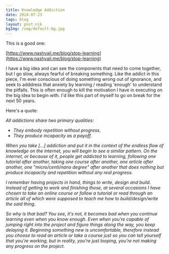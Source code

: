 ```yaml
---
title: Knowledge Addiction
date: 2024-07-23
tags: blog
layout: post.njk
bgImg: /img/default-bg.jpg
---
```


This is a good one:

[https://www.nashvail.me/blog/stop-learning](https://www.nashvail.me/blog/stop-learning)

I have a big idea and can see the components that need to come together, but I go slow, always fearful of breaking something. Like the addict in this piece, I'm ever conscious of doing something wrong out of ignorance, and seek to adddress that anxiety by learning / reading 'enough' to understand the pitfalls. This is often enough to kill the motivation I have in executing on the big idea to begin with. I'd like this part of myself to go on break for the next 50 years.

Here's a quote:

<i>
All addictions share two primary qualities:

- They embody repetition without progress.
- They produce incapacity as a payoff.

When you take [...] addiction and put it in the context of the endless flow of knowledge on the internet, you will begin to see a similar pattern. On the internet, or because of it, people get addicted to learning, following one tutorial after another, taking one course after another, one article after another, one "micro/centi/nano degree" after another that does nothing but produce incapacity and repetition without any real progress.

I remember having projects in hand, things to write, design and build. Instead of getting to work and finishing those, at several occasions I have chosen to take an online course or follow a tutorial or read through an article all of which were supposed to teach me how to build/design/write the said thing.

So why is that bad? You see, it's not, it becomes bad when you continue learning even when you know enough. Even when you're capable of jumping right into the project and figure things along the way, you keep delaying it. Beginning something new is uncomfortable, therefore instead you choose to read an article or take a course just so you can tell yourself that you're working, but in reality, you're just looping, you're not making any progress on the project.
</i>